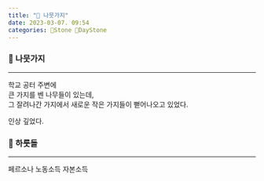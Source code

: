 ```yaml
---
title: "🌱 나뭇가지"
date: 2023-03-07. 09:54
categories: 🗿Stone 🌱DayStone
---
```


### 🗿 나뭇가지

---

학교 공터 주변에  
큰 가지를 벤 나무들이 있는데,  
그 잘려나간 가지에서 새로운 작은 가지들이 뻗어나오고 있었다.  

인상 깊었다.  

### 🗿 하룻돌

---

페르소나 노동소득 자본소득  
